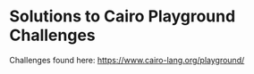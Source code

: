 # Solutions to Cairo Playground Challenges

Challenges found here: https://www.cairo-lang.org/playground/
